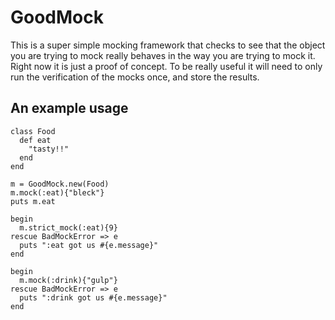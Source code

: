 # GoodMock #

This is a super simple mocking framework that checks to see that the object you are trying to mock really behaves in the way you are trying to mock it. Right now it is just a proof of concept. To be really useful it will need to only run the verification of the mocks once, and store the results.

## An example usage ##


    class Food
      def eat
        "tasty!!"
      end
    end
    
    m = GoodMock.new(Food)
    m.mock(:eat){"bleck"}
    puts m.eat
    
    begin
      m.strict_mock(:eat){9}
    rescue BadMockError => e
      puts ":eat got us #{e.message}"
    end
    
    begin
      m.mock(:drink){"gulp"}
    rescue BadMockError => e
      puts ":drink got us #{e.message}"
    end